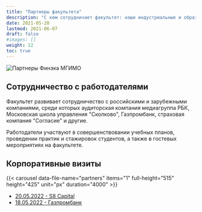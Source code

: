 ```yaml
---
title: "Партнеры факультета"
description: "С кем сотрудничает факультет: наши индустриальные и образовательные партнеры"
date: 2021-05-20
lastmod: 2021-06-07
draft: false
#images: []
weight: 12
toc: true
---
```


![Партнеры Финэка МГИМО](https://user-images.githubusercontent.com/9265326/171353418-dc625b84-d1b5-408e-9109-1d6ed9fd8d6b.png)

## Сотрудничество с работодателями

Факультет развивает сотрудничество с российскими и зарубежными компаниями, среди которых аудиторская компания медиагруппа РБК, Московская школа управления "Сколково", Газпромбанк, страховая компания "Согласие" и другие.

Работодатели участвуют в совершенствовании учебных планов, проведении практик и стажировок студентов, а также в гостевых мероприятиях на факультете.



## Корпоративные визиты

{{< carousel data-file-name="partners" items="1" full-height="515" height="425" unit="px" duration="4000" >}}
<!-- insert carousel here as described https://github.com/finec-mgimo/finec-mgimo.github.io/blob/main/docs/shortcodes.md

Use links to photos at https://odin.mgimo.ru/ or copy severla photos here.

-->

- [20.05.2022 - S8 Capital](https://odin.mgimo.ru/nov-pod-mgimo/5407-studenty-fakulteta-finansovoj-ekonomiki-posetili-ofis-s8-capital)
- [18.05.2022 - Газпромбанк](https://odin.mgimo.ru/nov-pod-mgimo/5387-studenty-odintsovskogo-filiala-mgimo-posetili-gazprombank)
